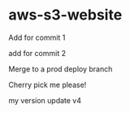# aws-s3-website

Add for commit 1

add for commit 2

Merge to a prod deploy branch

Cherry pick me please!

my version update v4